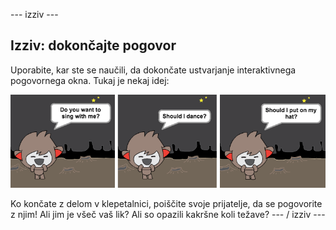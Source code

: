 \--- izziv \---

## Izziv: dokončajte pogovor

Uporabite, kar ste se naučili, da dokončate ustvarjanje interaktivnega pogovornega okna. Tukaj je nekaj idej:

![ChatBot ideje](images/chatbot-ideas.png)

Ko končate z delom v klepetalnici, poiščite svoje prijatelje, da se pogovorite z njim! Ali jim je všeč vaš lik? Ali so opazili kakršne koli težave? \--- / izziv \---
